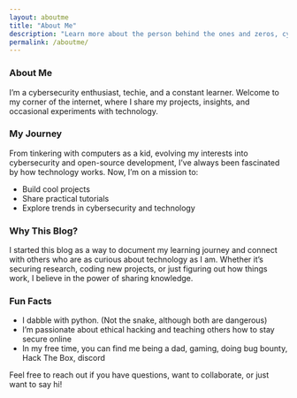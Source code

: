 ```yaml
---
layout: aboutme
title: "About Me"
description: "Learn more about the person behind the ones and zeros, cybersecurity enthusiast, techie, and constant learner."
permalink: /aboutme/
---  
```



### About Me

I’m a cybersecurity enthusiast, techie, and a constant learner. Welcome to my corner of the internet, where I share my projects, insights, and occasional experiments with technology.  


### My Journey

From tinkering with computers as a kid, evolving my interests into cybersecurity and open-source development, I’ve always been fascinated by how technology works. Now, I’m on a mission to:  
- Build cool projects  
- Share practical tutorials  
- Explore trends in cybersecurity and technology  

### Why This Blog?  

I started this blog as a way to document my learning journey and connect with others who are as curious about technology as I am. Whether it’s securing research, coding new projects, or just figuring out how things work, I believe in the power of sharing knowledge.

### Fun Facts  

- I dabble with python. (Not the snake, although both are dangerous)  
- I’m passionate about ethical hacking and teaching others how to stay secure online  
- In my free time, you can find me being a dad, gaming, doing bug bounty, Hack The Box, discord  

Feel free to reach out if you have questions, want to collaborate, or just want to say hi!